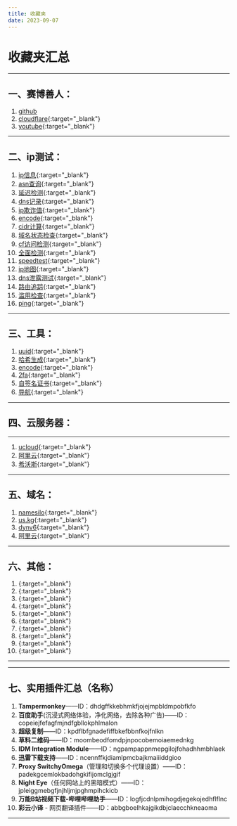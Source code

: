 ```yaml
---
title: 收藏夹
date: 2023-09-07
---
```

# 收藏夹汇总

---

## 一、赛博善人：

1. [github](https://github.com/)
2. [cloudflare](https://www.cloudflare.com/){:target="_blank"}
3. [youtube](https://youtube.com/){:target="_blank"}

---

## 二、ip测试：

1. [ip信息](https://ipinfo.io/){:target="_blank"}
2. [asn查询](https://bgp.he.net/){:target="_blank"}
3. [延迟检测](https://www.itdog.cn/tcping/){:target="_blank"}
4. [dns记录](https://www.nslookup.io/){:target="_blank"}
5. [ip欺诈值](https://ip.ping0.cc/){:target="_blank"}
6. [encode](https://www.urlencoder.org/){:target="_blank"}
7. [cidr计算](https://www.sioe.cn/xinqing/CIDR.php){:target="_blank"}
8. [域名状态检查](https://lookup.icann.org/en/lookup){:target="_blank"}
9. [cf访问检测](https://ip.sb/){:target="_blank"}
10. [全面检测](https://ip.skk.moe/){:target="_blank"}
11. [speedtest](https://www.speedtest.net/){:target="_blank"}
12. [ip地图](https://ipdata.co/){:target="_blank"}
13. [dns泄露测试](https://browserleaks.com/dns){:target="_blank"}
14. [路由追踪](https://www.itdog.cn/traceroute/){:target="_blank"}
15. [滥用检查](https://www.abuseipdb.com/){:target="_blank"}
16. [ping](https://ping.pe/){:target="_blank"}

---

## 三、工具：

1. [uuid](https://www.uuidgenerator.net/){:target="_blank"}
2. [哈希生成](https://www.atatus.com/tools/sha224-to-hash){:target="_blank"}
3. [encode](https://www.urlencoder.org/){:target="_blank"}
4. [2fa](tabler:auth-2fa){:target="_blank"}
5. [自签名证书](https://bkssl.com/ssl/selfsign){:target="_blank"}
6. [导航](https://wpw.us.kg/100fasterwithppxguard/base64/){:target="_blank"}

---

## 四、云服务器：
---
1. [ucloud](https://www.ucloud.cn/){:target="_blank"}
2. [阿里云](https://cn.aliyun.com/){:target="_blank"}
3. [希沃斯](https://evoxt.com/){:target="_blank"}

---

## 五、域名：

1. [namesilo](https://www.namesilo.com/){:target="_blank"}
2. [us.kg](https://register.us.kg/){:target="_blank"}
3. [dynv6](https://dynv6.com/){:target="_blank"}
4. [阿里云](https://wanwang.aliyun.com/newdomain/new_user_activity){:target="_blank"}

---

## 六、其他：

1. [](){:target="_blank"}
2. [](){:target="_blank"}
3. [](){:target="_blank"}
4. [](){:target="_blank"}
5. [](){:target="_blank"}
6. [](){:target="_blank"}
7. [](){:target="_blank"}
8. [](){:target="_blank"}
9. [](){:target="_blank"}
10. [](){:target="_blank"}

---

---

## 七、实用插件汇总（名称）

1. **Tampermonkey**——ID：dhdgffkkebhmkfjojejmpbldmpobfkfo
2. **百度助手**(沉浸式网络体验，净化网络，去除各种广告)——ID：copeiejfefagfmjndfgbllokphlmalon
3. **超级复制**——ID：kpdflbfgnadefiffbkefbbnfkojfnlkn
4. **草料二维码**——ID：moombeodfomdpjnpocobemoiaemednkg
5. **IDM Integration Module**——ID：ngpampappnmepgilojfohadhhmbhlaek
6. **迅雷下载支持**——ID：ncennffkjdiamlpmcbajkmaiiiddgioo
7. **Proxy SwitchyOmega**（管理和切换多个代理设置）——ID：padekgcemlokbadohgkifijomclgjgif
8. **Night Eye**（任何网站上的黑暗模式）——ID：jpleiggmebgfjnjhljmjpghmpihckicb
9. **万能B站视频下载-哔哩哔哩助手**——ID：logfjcdnlpmihogdjegekojedhflflnc
10. **彩云小译** - 网页翻译插件——ID：abbgboelhkajgikdbjclaecchkneaoma

---
